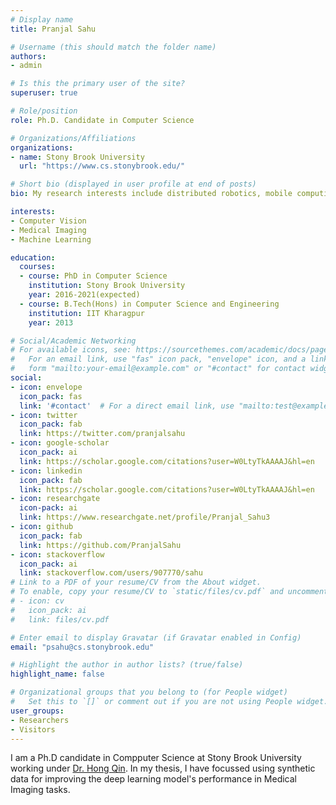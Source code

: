 ```yaml
---
# Display name
title: Pranjal Sahu

# Username (this should match the folder name)
authors:
- admin

# Is this the primary user of the site?
superuser: true

# Role/position
role: Ph.D. Candidate in Computer Science

# Organizations/Affiliations
organizations:
- name: Stony Brook University
  url: "https://www.cs.stonybrook.edu/"

# Short bio (displayed in user profile at end of posts)
bio: My research interests include distributed robotics, mobile computing and programmable matter.

interests:
- Computer Vision
- Medical Imaging
- Machine Learning

education:
  courses:
  - course: PhD in Computer Science
    institution: Stony Brook University
    year: 2016-2021(expected)
  - course: B.Tech(Hons) in Computer Science and Engineering
    institution: IIT Kharagpur
    year: 2013

# Social/Academic Networking
# For available icons, see: https://sourcethemes.com/academic/docs/page-builder/#icons
#   For an email link, use "fas" icon pack, "envelope" icon, and a link in the
#   form "mailto:your-email@example.com" or "#contact" for contact widget.
social:
- icon: envelope
  icon_pack: fas
  link: '#contact'  # For a direct email link, use "mailto:test@example.org".
- icon: twitter
  icon_pack: fab
  link: https://twitter.com/pranjalsahu
- icon: google-scholar
  icon_pack: ai
  link: https://scholar.google.com/citations?user=W0LtyTkAAAAJ&hl=en
- icon: linkedin
  icon_pack: fab
  link: https://scholar.google.com/citations?user=W0LtyTkAAAAJ&hl=en
- icon: researchgate
  icon-pack: ai
  link: https://www.researchgate.net/profile/Pranjal_Sahu3
- icon: github
  icon_pack: fab
  link: https://github.com/PranjalSahu
- icon: stackoverflow
  icon_pack: ai
  link: stackoverflow.com/users/907770/sahu
# Link to a PDF of your resume/CV from the About widget.
# To enable, copy your resume/CV to `static/files/cv.pdf` and uncomment the lines below.
# - icon: cv
#   icon_pack: ai
#   link: files/cv.pdf

# Enter email to display Gravatar (if Gravatar enabled in Config)
email: "psahu@cs.stonybrook.edu"

# Highlight the author in author lists? (true/false)
highlight_name: false

# Organizational groups that you belong to (for People widget)
#   Set this to `[]` or comment out if you are not using People widget.
user_groups:
- Researchers
- Visitors
---
```

I am a Ph.D candidate in Compputer Science at Stony Brook University working under <a href="http://www3.cs.stonybrook.edu/~qin/">Dr. Hong Qin</a>. In my thesis, I have focussed using synthetic data for improving the deep learning model's performance in Medical Imaging tasks. 
